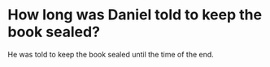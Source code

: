 # How long was Daniel told to keep the book sealed?

He was told to keep the book sealed until the time of the end.
